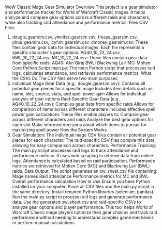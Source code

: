 WoW Classic Mage Gear Simulator
Overview
This project is a gear simulator and performance tracker for World of Warcraft Classic mages. It helps analyze and compare gear options across different raids and characters, while also tracking raid attendance and performance metrics.
Files
CSV Files
1. dougie_gearsim.csv, yinnifer_gearsim.csv, freeze_gearsim.csv, phus_gearsim.csv, icyhot_gearsim.csv, dmoney_gearsim.csv:
These files contain gear data for individual mages. Each file represents a specific character's gear options.
AQ40_10_22_24.csv, BWL_10_22_24.csv, MC_10_22_24.csv:
These files contain gear data from specific raids:
AQ40: Ahn'Qiraj
BWL: Blackwing Lair
MC: Molten Core
Python Script
main.py: The main Python script that processes raid logs, calculates attendance, and retrieves performance metrics.
What the CSVs Do
The CSV files serve two main purposes:
1. Individual Mage Gear Data (e.g., dougie_gearsim.csv):
Contains all potential gear pieces for a specific mage
Includes item details such as name, slot, source, stats, and spell power gain
Allows for individual analysis of gear options
Raid-Specific Gear Data (e.g., AQ40_10_22_24.csv):
Compiles gear data from specific raids
Allows for comparison of items across different characters
Includes effective spell power gain calculations
These files enable players to:
Compare gear across different characters and raids
Analyze the best gear options for each slot
Make informed decisions about which items to pursue for maximizing spell power
How the System Works
1. Gear Simulation:
The individual mage CSV files contain all potential gear pieces for each character.
The raid-specific CSV files compile this data, allowing for easy comparison across characters.
Performance Tracking:
The main.py script processes raid logs to track attendance and performance metrics.
It uses web scraping to retrieve data from online logs.
Attendance is calculated based on raid participation.
Performance metrics are retrieved for Molten Core (MC) and Blackwing Lair (BWL) raids.
Data Output:
The script generates an ow_sheet.csv file containing:
Mage names
Raid attendance
Performance metrics for MC and BWL
Overall performance calculation
How to Use
Ensure you have Python installed on your computer.
Place all CSV files and the main.py script in the same directory.
Install required Python libraries (selenium, pandas).
Run the main.py script to process raid logs and generate performance data.
Use the generated ow_sheet.csv and raid-specific CSVs to analyze gear options and player performance.
This tool helps World of Warcraft Classic mage players optimize their gear choices and track raid performance without needing to understand complex game mechanics or perform manual calculations.
